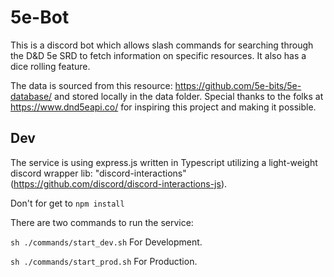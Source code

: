 # 5e-Bot
This is a discord bot which allows slash commands for searching through the D&D 5e SRD to fetch information on specific resources. It also has a dice rolling feature. 

The data is sourced from this resource: https://github.com/5e-bits/5e-database/ and stored locally in the data folder. Special thanks to the folks at https://www.dnd5eapi.co/ for inspiring this project and making it possible.

## Dev
The service is using express.js written in Typescript utilizing a light-weight discord wrapper lib: "discord-interactions" (https://github.com/discord/discord-interactions-js). 

Don't for get to `npm install`

There are two commands to run the service:

`sh ./commands/start_dev.sh` For Development.

`sh ./commands/start_prod.sh` For Production.